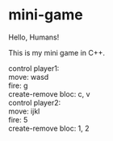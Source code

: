 # mini-game

Hello, Humans!

This is my mini game in C++.

control player1: <br>
      <tab>move: wasd <br>
      fire: g <br>
      create-remove bloc: c, v <br>
control player2: <br>
      move: ijkl <br>
      fire: 5 <br>
      create-remove bloc: 1, 2 <br>
